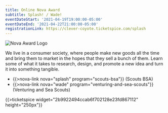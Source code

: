 ```yaml
---
title: Online Nova Award
subtitle: Splash! / Wade!
eventDateStart: '2021-04-19T19:00:00-05:00'
eventDateEnd: '2021-04-22T21:00:00-05:00'
registrationLink: https://clever-coyote.ticketspice.com/splash
---
```


<div class="W(35%) W(70%)--s M(a)">
<img src="{{@root.rootPath}}nova-lab/images/nova-patch.jpg" alt="Nova Award Logo" class="W(100%)" />
</div>

We live in a consumer society, where people make new goods all the time and bring them to market in the hopes that they sell a bunch of them. Learn some of what it takes to research, design, and promote a new idea and turn it into something tangible.

* {{>nova-link nova="splash" program="scouts-bsa"}} (Scouts BSA)
* {{>nova-link nova="wade" program="venturing-and-sea-scouts"}} (Venturing and Sea Scouts)

{{>ticketspice widget="2b9922494ccab6f702128e23fd867112" height="250px"}}
